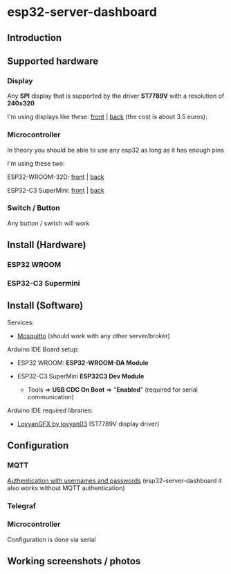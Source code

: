 # esp32-server-dashboard

## Introduction

## Supported hardware

### Display

Any **SPI** display that is supported by the driver **ST7789V** with a resolution of **240x320**

I'm using displays like these: [front](https://github.com/user-attachments/assets/83cdd284-0a36-4b31-b1f5-8871a9defa79) | [back](https://github.com/user-attachments/assets/6a91112b-fccb-408f-8608-26e1bab05a36) (the cost is about 3.5 euros):

### Microcontroller

In theory you should be able to use any esp32 as long as it has enough pins

I'm using these two:

ESP32-WROOM-32D: [front]() | [back]()

ESP32-C3 SuperMini: [front]() | [back]()

### Switch / Button

Any button / switch will work

## Install (Hardware)

### ESP32 WROOM

### ESP32-C3 Supermini

## Install (Software)

Services:

- [Mosquitto](https://mosquitto.org/) (should work with any other server/broker)

Arduino IDE Board setup:

- ESP32 WROOM: **ESP32-WROOM-DA Module**

- ESP32-C3 SuperMini **ESP32C3 Dev Module**
  - Tools => **USB CDC On Boot** => "**Enabled**" (required for serial communication)

Arduino IDE required libraries:

- [LovyanGFX by lovyan03](https://github.com/lovyan03/LovyanGFX) (ST7789V display driver)

## Configuration

### MQTT

[Authentication with usernames and passwords](https://mosquitto.org/documentation/authentication-methods/) (esp32-server-dashboard it also works without MQTT authentication)

### Telegraf

### Microcontroller

Configuration is done via serial

## Working screenshots / photos
